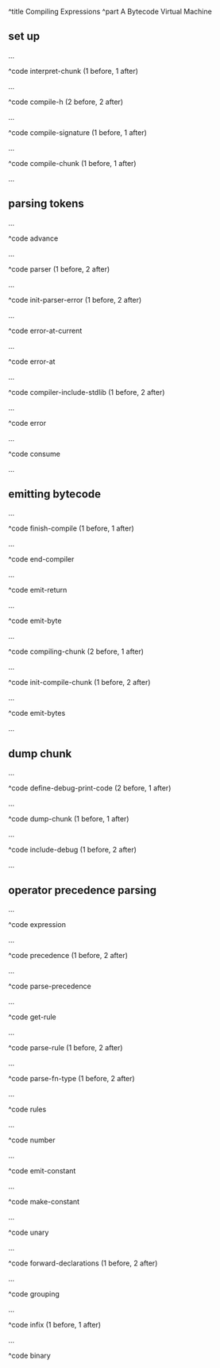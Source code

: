 ^title Compiling Expressions
^part A Bytecode Virtual Machine

## set up

...

^code interpret-chunk (1 before, 1 after)

...

^code compile-h (2 before, 2 after)

...

^code compile-signature (1 before, 1 after)

...

^code compile-chunk (1 before, 1 after)

...

## parsing tokens

...

^code advance

...

^code parser (1 before, 2 after)

...

^code init-parser-error (1 before, 2 after)

...

^code error-at-current

...

^code error-at

...

^code compiler-include-stdlib (1 before, 2 after)

...

^code error

...

^code consume

...

## emitting bytecode

...

^code finish-compile (1 before, 1 after)

...

^code end-compiler

...

^code emit-return

...

^code emit-byte

...

^code compiling-chunk (2 before, 1 after)

...

^code init-compile-chunk (1 before, 2 after)

...

^code emit-bytes

...

## dump chunk

...

^code define-debug-print-code (2 before, 1 after)

...

^code dump-chunk (1 before, 1 after)

...

^code include-debug (1 before, 2 after)

...

## operator precedence parsing

...

^code expression

...

^code precedence (1 before, 2 after)

...

^code parse-precedence

...

^code get-rule

...

^code parse-rule (1 before, 2 after)

...

^code parse-fn-type (1 before, 2 after)

...

^code rules

...

^code number

...

^code emit-constant

...

^code make-constant

...

^code unary

...

^code forward-declarations (1 before, 2 after)

...

^code grouping

...

^code infix (1 before, 1 after)

...

^code binary
